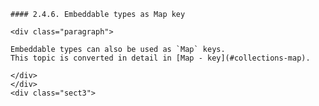     #### 2.4.6. Embeddable types as Map key

    <div class="paragraph">

    Embeddable types can also be used as `Map` keys.
    This topic is converted in detail in [Map - key](#collections-map).

    </div>
    </div>
    <div class="sect3">